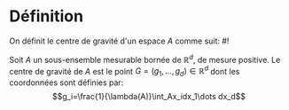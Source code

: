 # Définition
On définit le centre de gravité d'un espace $A$ comme suit: #!

Soit $A$ un sous-ensemble mesurable bornée de $\mathbb R^d$, de mesure positive. Le centre de gravité de $A$ est le point $G = (g_1, \dots, g_d) \in \mathbb R^d$ dont les coordonnées sont définies par: 
$$g_i=\frac{1}{\lambda(A)}\int_Ax_idx_1\dots dx_d$$
<!--ID: 1715959200358-->

